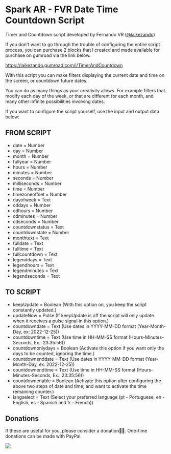 # Spark AR - FVR Date Time Countdown Script
Timer and Countdown script developed by Fernando VR ([@laikezando](https://www.instagram.com/laikezando/))

If you don't want to go through the trouble of configuring the entire script process, you can purchase 2 blocks that I created and made available for purchase on gumroad via the link below.

https://laikezando.gumroad.com/l/TimerAndCountdown

With this script you can make filters displaying the current date and time on the screen, or countdown future dates.

You can do as many things as your creativity allows. For example filters that modify each day of the week, or that are different for each month, and many other infinite possibilities involving dates.

If you want to configure the script yourself, use the input and output data below:

## FROM SCRIPT ##
* date = Number
* day = Number
* month = Number
* fullyear = Number
* hours = Number
* minutes = Number
* seconds = Number
* milliseconds = Number
* time = Number
* timezoneoffset = Number
* dayofweek = Text
* cddays = Number
* cdhours = Number
* cdminutes = Number
* cdseconds = Number
* countdownstatus = Text
* countdownstate = Number
* monthtext = Text
* fulldate = Text
* fulltime = Text
* fullcountdown = Text
* legenddays = Text
* legendhours = Text
* legendminutes = Text
* legendseconds = Text

## TO SCRIPT ##
* keepUpdate = Boolean (With this option on, you keep the script constantly updated.)
* updateNow = Pulse (If keepUpdate is off the script will only update when it receives a pulse signal in this option.)
* countdowndate = Text (Use dates in YYYY-MM-DD format (Year-Month-Day, ex: 2022-12-25))
* countdowntime = Text (Use time in HH-MM-SS format (Hours-Minutes-Seconds, Ex.: 23:35:56))
* countdownonlydays = Boolean (Activate this option if you want only the days to be counted, ignoring the time.)
* countdownenddate = Text (Use dates in YYYY-MM-DD format (Year-Month-Day, ex: 2022-12-25))
* countdownendtime = Text (Use time in HH-MM-SS format (Hours-Minutes-Seconds, Ex.: 23:35:56))
* countdownenable = Boolean (Activate this option after configuring the above two steps of date and time, and want to activate the time remaining counter.)
* langselect = Text (Select your preferred language (pt - Portuguese, en - English, es - Spanish and fr - French))

## Donations
If these are useful for you, please consider a donation🙏🏼. One-time donations can be made with PayPal.

[![](https://www.paypalobjects.com/en_US/i/btn/btn_donateCC_LG.gif)](https://www.paypal.com/donate/?hosted_button_id=TDSHTPU2V9LEJ)
